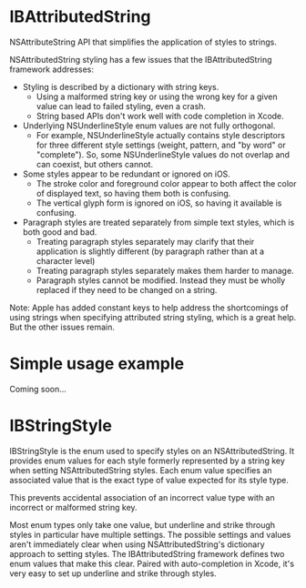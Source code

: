 # IBAttributedString
NSAttributeString API that simplifies the application of styles to strings.

NSAttributedString styling has a few issues that the IBAttributedString framework addresses:
- Styling is described by a dictionary with string keys.
    - Using a malformed string key or using the wrong key for a given value can lead to failed styling, even a crash.
    - String based APIs don't work well with code completion in Xcode.
- Underlying NSUnderlineStyle enum values are not fully orthogonal. 
    - For example, NSUnderlineStyle actually contains style descriptors for three different style settings (weight, pattern, and "by word" or "complete"). So, some NSUnderlineStyle values do not overlap and can coexist, but others cannot. 
- Some styles appear to be redundant or ignored on iOS.
    - The stroke color and foreground color appear to both affect the color of displayed text, so having them both is confusing.
    - The vertical glyph form is ignored on iOS, so having it available is confusing.
- Paragraph styles are treated separately from simple text styles, which is both good and bad.
    - Treating paragraph styles separately may clarify that their application is slightly different (by paragraph rather than at a character level)
    - Treating paragraph styles separately makes them harder to manage.
    - Paragraph styles cannot be modified. Instead they must be wholly replaced if they need to be changed on a string.

Note: Apple has added constant keys to help address the shortcomings of using strings when specifying attributed string styling, which is a great help. But the other issues remain.

# Simple usage example

Coming soon...

# IBStringStyle

IBStringStyle is the enum used to specify styles on an NSAttributedString. It provides enum values for each style formerly represented by a string key when setting NSAttributedString styles. Each enum value specifies an associated value that is the exact type of value expected for its style type. 

This prevents accidental association of an incorrect value type with an incorrect or malformed string key.

Most enum types only take one value, but underline and strike through styles in particular have multiple settings. The possible settings and values aren't immediately clear when using NSAttributedString's dictionary approach to setting styles. The IBAttributedString framework defines two enum values that make this clear. Paired with auto-completion in Xcode, it's very easy to set up underline and strike through styles.
